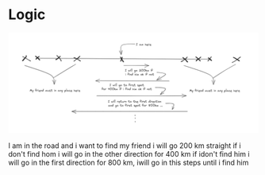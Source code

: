 # Logic

![Image of my project](image.png)

I am in the road and i want to find my friend i will go 200 km straight if i don't find hom i will go in the other direction for 400 km if idon't find him i will go in the first direction for 800 km, iwill go in this steps until i find him
